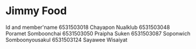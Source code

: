 Jimmy Food
=============
Id and member'name
6531503018 Chayapon Nualklub 
6531503048 Poramet Somboonchai
6531503050 Praipha Suken
6531503087 Soponwich Somboonyousakul 
6531503124 Sayawee Wisaiyat 


